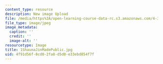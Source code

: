 ```yaml
---
content_type: resource
description: New image Upload
file: /media/https%3A/open-learning-course-data-rc.s3.amazonaws.com/4-301-introduction-to-the-visual-arts-spring-2007/4f91d56f8cd02fa8d5d0e33ebd854f7f_1ShaunaJinMadePublic.jpg
file_type: image/jpeg
image_metadata:
  caption: ''
  credit: ''
  image-alt: ''
resourcetype: Image
title: 1ShaunaJinMadePublic.jpg
uid: 4f91d56f-8cd0-2fa8-d5d0-e33ebd854f7f
---
```

